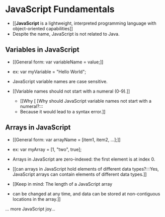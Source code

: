 # JavaScript Fundamentals
- [[**JavaScript** is a lightweight, interpreted programming language with object-oriented capabilities]]
- Despite the name, JavaScript is not related to Java.

## Variables in JavaScript
- [[General form: var variableName = value;]]
- ex: var myVariable = "Hello World";

- JavaScript variable names are case sensitive.
- [[Variable names should not start with a numeral (0-9).]]
    - [[Why [ [Why should JavaScript variable names not start with a numeral?:::
    - Because it would lead to a syntax error.]]

## Arrays in JavaScript
- [[General form:  var arrayName = [item1, item2, ...];]]
- ex: var myArray = [1, "two", true];

- Arrays in JavaScript are zero-indexed: the first element is at index 0.
- [[can arrays in JavaScript hold elements of different data types?:::Yes, JavaScript arrays can contain elements of different data types.]]
- [[Keep in mind: The length of a JavaScript array
- can be changed at any time, and data can be stored at non-contiguous locations in the array.]]

... more JavaScript joy... 

